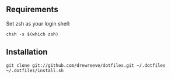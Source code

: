 Requirements
------------

Set zsh as your login shell:

    chsh -s $(which zsh)

Installation
------------

    git clone git://github.com/drewreeve/dotfiles.git ~/.dotfiles
    ~/.dotfiles/install.sh
